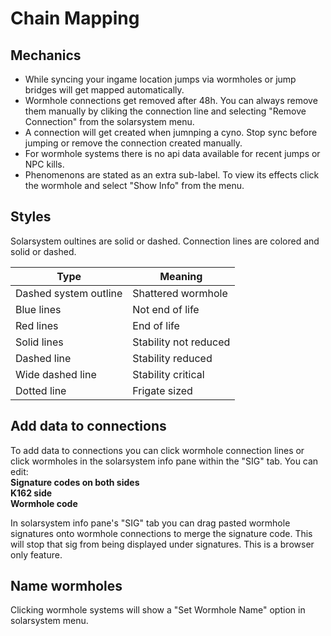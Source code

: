 # Chain Mapping

## Mechanics

 - While syncing your ingame location jumps via wormholes or jump
   bridges will get mapped automatically.
 - Wormhole connections get removed after 48h. You can always remove them manually by cliking the connection line and selecting "Remove Connection" from the solarsystem menu.
 - A connection will get created when jumnping a cyno. Stop sync before
   jumping or remove the connection created manually.
 - For wormhole systems there is no api data available for recent jumps
   or NPC kills.
 - Phenomenons are stated as an extra sub-label. To view its effects
   click the wormhole and select "Show Info" from the menu.

## Styles
Solarsystem oultines are solid or dashed. 
Connection lines are colored and solid or dashed.

|Type| Meaning |
|--|--|
| Dashed system outline | Shattered wormhole |
| Blue lines | Not end of life |
| Red lines | End of life |
| Solid lines | Stability not reduced |
| Dashed line | Stability reduced|
| Wide dashed line| Stability critical |
| Dotted line| Frigate sized |

## Add data to connections
To add data to connections you can click wormhole connection lines or click wormholes in the solarsystem info pane within the "SIG" tab.
You can edit:<br>
**Signature codes on both sides**<br>
**K162 side**<br>
**Wormhole code**<br>

In solarsystem info pane's "SIG" tab you can drag pasted wormhole signatures onto wormhole connections to merge the signature code. This will stop that sig from being displayed under signatures. This is a browser only feature.

## Name wormholes
Clicking wormhole systems will show a "Set Wormhole Name" option in solarsystem menu.
<!--stackedit_data:
eyJoaXN0b3J5IjpbMTk4ODUwMTg5LC0xOTQzOTU1OTc5LDE2Mz
cxODQ5MCw2NzA3MTk1NTEsLTQ1Nzc4MTMxLC0zMzI0NDcyOTdd
fQ==
-->